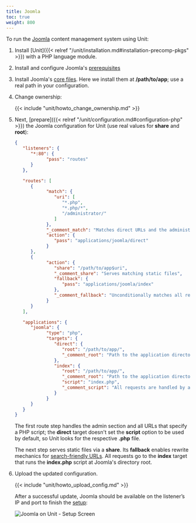 ```yaml
---
title: Joomla
toc: true
weight: 800
---
```


To run the [Joomla](https://www.joomla.org) content management system using
Unit:

1. Install [Unit]({{< relref "/unit/installation.md#installation-precomp-pkgs" >}}) with a PHP language module.


2. Install and configure Joomla's [prerequisites](https://downloads.joomla.org/technical-requirements)

3. Install Joomla's [core files](https://docs.joomla.org/Special:MyLanguage/J3.x:Installing_Joomla).
Here we install them at **/path/to/app**; use a real path in your configuration.

4. Change ownership:

   {{< include "unit/howto_change_ownership.md" >}}

5. Next, [prepare]({{< relref "/unit/configuration.md#configuration-php" >}}) the Joomla configuration for
   Unit (use real values for **share** and **root**):

   ```json
   {
      "listeners": {
         "*:80": {
               "pass": "routes"
         }
      },

      "routes": [
         {
               "match": {
                  "uri": [
                     "*.php",
                     "*.php/*",
                     "/administrator/"
                  ]
               },
               "_comment_match": "Matches direct URLs and the administrative section of the site",
               "action": {
                  "pass": "applications/joomla/direct"
               }
         },
         {
               "action": {
                  "share": "/path/to/app$uri",
                  "_comment_share": "Serves matching static files",
                  "fallback": {
                     "pass": "applications/joomla/index"
                  },
                  "_comment_fallback": "Unconditionally matches all remaining URLs, including rewritten ones"
               }
         }
      ],

      "applications": {
         "joomla": {
               "type": "php",
               "targets": {
                  "direct": {
                     "root": "/path/to/app/",
                     "_comment_root": "Path to the application directory; use a real path in your configuration"
                  },
                  "index": {
                     "root": "/path/to/app/",
                     "_comment_root": "Path to the application directory; use a real path in your configuration",
                     "script": "index.php",
                     "_comment_script": "All requests are handled by a single script"
                  }
               }
         }
      }
   }
   ```

   The first route step handles the admin section and all URLs that specify a
   PHP script; the **direct** target doesn't set the **script** option
   to be used by default, so Unit looks for the respective **.php** file.

   The next step serves static files via a **share**. Its **fallback**
   enables rewrite mechanics for [search-friendly URLs](https://docs.joomla.org/Enabling_Search_Engine_Friendly_(SEF)_URLs). All
   requests go to the **index** target that runs the **index.php**
   script at Joomla's directory root.

6. Upload the updated configuration.

   {{< include "unit/howto_upload_config.md" >}}

   After a successful update, Joomla should be available on the listener’s IP
   and port to finish the [setup](https://docs.joomla.org/J3.x:Installing_Joomla#Main_Configuration):

   ![Joomla on Unit - Setup Screen](/unit/images/joomla.png)

